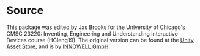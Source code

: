 # Source

This package was edited by Jas Brooks for the University of Chicago's CMSC 23220: Inventing, Engineering and Understanding Interactive Devices course (HCIeng19). The original version can be found at the [Unity Asset Store](https://assetstore.unity.com/packages/3d/characters/animals/butterfly-animated-58355), and is by [INNOWELL GmbH](http://www.innowell.eu/).

